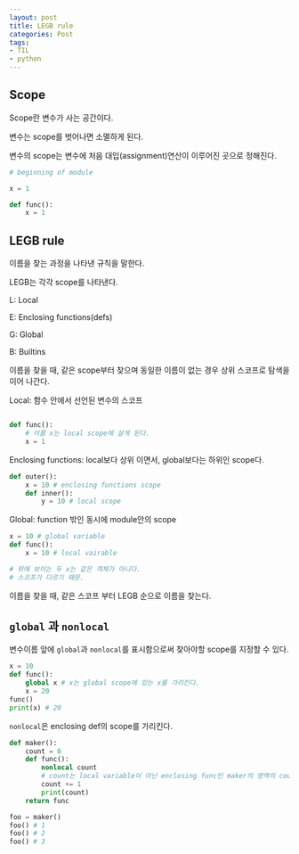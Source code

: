 ```yaml
---
layout: post 
title: LEGB rule
categories: Post 
tags: 
- TIL
- python
---
```


## Scope

Scope란 변수가 사는 공간이다.

변수는 scope를 벗어나면 소멸하게 된다.

변수의 scope는 변수에 처음 대입(assignment)연산이 이루어진 곳으로 정해진다.

```python
# beginning of module

x = 1

def func():
    x = 1

```

## LEGB rule

이름을 찾는 과정을 나타낸 규칙을 말한다.

LEGB는 각각 scope를 나타낸다.

L: Local

E: Enclosing functions(defs)

G: Global

B: Builtins

이름을 찾을 때, 같은 scope부터 찾으며 동일한 이름이 없는 경우 상위 스코프로 탐색을 이어 나간다.

Local: 함수 안에서 선언된 변수의 스코프

```python

def func():
    # 이름 x는 local scope에 살게 된다.
    x = 1

```

Enclosing functions: local보다 상위 이면서, global보다는 하위인 scope다.

```python
def outer():
    x = 10 # enclosing functions scope
    def inner():
        y = 10 # local scope
```

Global: function 밖인 동시에 module안의 scope

```python
x = 10 # global variable
def func():
    x = 10 # local vairable

# 위에 보이는 두 x는 같은 객체가 아니다.
# 스코프가 다르기 때문.
```

이름을 찾을 때, 같은 스코프 부터 LEGB 순으로 이름을 찾는다.

## `global` 과 `nonlocal`

변수이름 앞에 `global`과 `nonlocal`를 표시함으로써 찾아야할 scope를 지정할 수 있다.

```python
x = 10
def func():
    global x # x는 global scope에 있는 x를 가리킨다.
    x = 20
func()
print(x) # 20
```

`nonlocal`은 enclosing def의 scope를 가리킨다.

```python
def maker():
    count = 0
    def func():
        nonlocal count
        # count는 local variable이 아닌 enclosing func인 maker의 영역의 count를 가리킨다.
        count += 1
        print(count)
    return func

foo = maker()
foo() # 1
foo() # 2
foo() # 3

```
